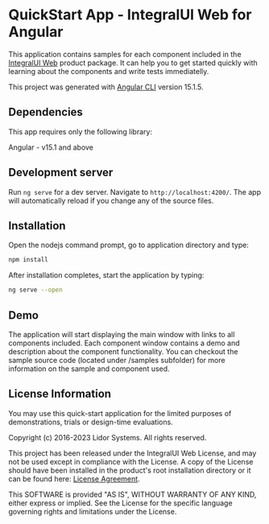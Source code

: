 # QuickStart App - IntegralUI Web for Angular

This application contains samples for each component included in the [IntegralUI Web](http://www.lidorsystems.com/products/web/studio/) product package. It can help you to get started quickly with learning about the components and write tests immediatelly.

This project was generated with [Angular CLI](https://github.com/angular/angular-cli) version 15.1.5.

## Dependencies

This app requires only the following library:

Angular - v15.1 and above

## Development server

Run `ng serve` for a dev server. Navigate to `http://localhost:4200/`. The app will automatically reload if you change any of the source files.

## Installation

Open the nodejs command prompt, go to application directory and type: 

```bash
npm install
```

After installation completes, start the application by typing:

```bash
ng serve --open
```

## Demo

The application will start displaying the main window with links to all components included. Each component window contains a demo and description about the component functionality. You can checkout the sample source code (located under /samples subfolder) for more information on the sample and component used.


## License Information

You may use this quick-start application for the limited purposes of demonstrations, trials or design-time evaluations.

Copyright (c) 2016-2023 Lidor Systems. All rights reserved.

This project has been released under the IntegralUI Web License, and may not be used except in compliance with the License.
A copy of the License should have been installed in the product's root installation directory or it can be found here: [License Agreement](http://www.lidorsystems.com/products/web/studio/license-agreement.aspx).

This SOFTWARE is provided "AS IS", WITHOUT WARRANTY OF ANY KIND, either express or implied. See the License for the specific language governing rights and limitations under the License.

